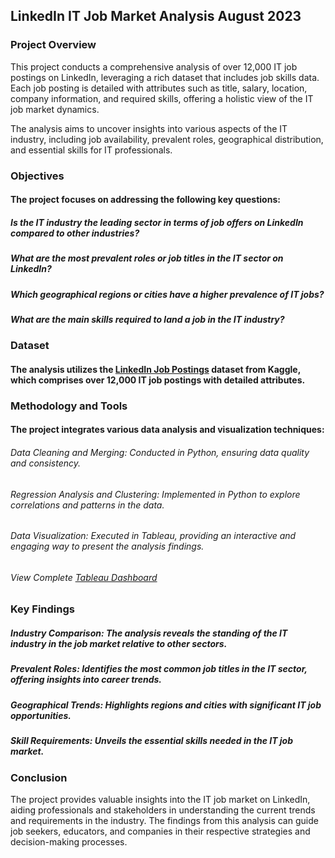 
## LinkedIn IT Job Market Analysis August 2023

### Project Overview

This project conducts a comprehensive analysis of over 12,000 IT job postings on LinkedIn, leveraging a rich dataset that includes job skills data. Each job posting is detailed with attributes such as title, salary, location, company information, and required skills, offering a holistic view of the IT job market dynamics.

The analysis aims to uncover insights into various aspects of the IT industry, including job availability, prevalent roles, geographical distribution, and essential skills for IT professionals.

### Objectives

#### The project focuses on addressing the following key questions:

##### Is the IT industry the leading sector in terms of job offers on LinkedIn compared to other industries?
##### What are the most prevalent roles or job titles in the IT sector on LinkedIn?
##### Which geographical regions or cities have a higher prevalence of IT jobs?
##### What are the main skills required to land a job in the IT industry?

### Dataset

#### The analysis utilizes the [LinkedIn Job Postings](https://www.kaggle.com/datasets/arshkon/linkedin-job-postings/discussion/447654) dataset from Kaggle, which comprises over 12,000 IT job postings with detailed attributes.

### Methodology and Tools

#### The project integrates various data analysis and visualization techniques:

###### Data Cleaning and Merging: Conducted in Python, ensuring data quality and consistency.
###### Regression Analysis and Clustering: Implemented in Python to explore correlations and patterns in the data.
###### Data Visualization: Executed in Tableau, providing an interactive and engaging way to present the analysis findings.
###### View Complete [Tableau Dashboard](https://public.tableau.com/views/ITSERVICESMARKETLINKEDINJOBPOSTINGS2023/Story1?:language=en-US&publish=yes&:display_count=n&:origin=viz_share_link)

### Key Findings

##### Industry Comparison: The analysis reveals the standing of the IT industry in the job market relative to other sectors.
##### Prevalent Roles: Identifies the most common job titles in the IT sector, offering insights into career trends.
##### Geographical Trends: Highlights regions and cities with significant IT job opportunities.
##### Skill Requirements: Unveils the essential skills needed in the IT job market.

### Conclusion

The project provides valuable insights into the IT job market on LinkedIn, aiding professionals and stakeholders in understanding the current trends and requirements in the industry. The findings from this analysis can guide job seekers, educators, and companies in their respective strategies and decision-making processes.
